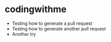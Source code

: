 # codingwithme

* Testing how to generate a pull request
* Testing how to generate another pull request
* Another try
